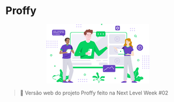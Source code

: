 # Proffy

<p align="center">
   <img src="/src/assets/images/landing.svg" alt="Proffy" width="280"/>
</p>

> :rocket: Versão web do projeto Proffy feito na Next Level Week #02
